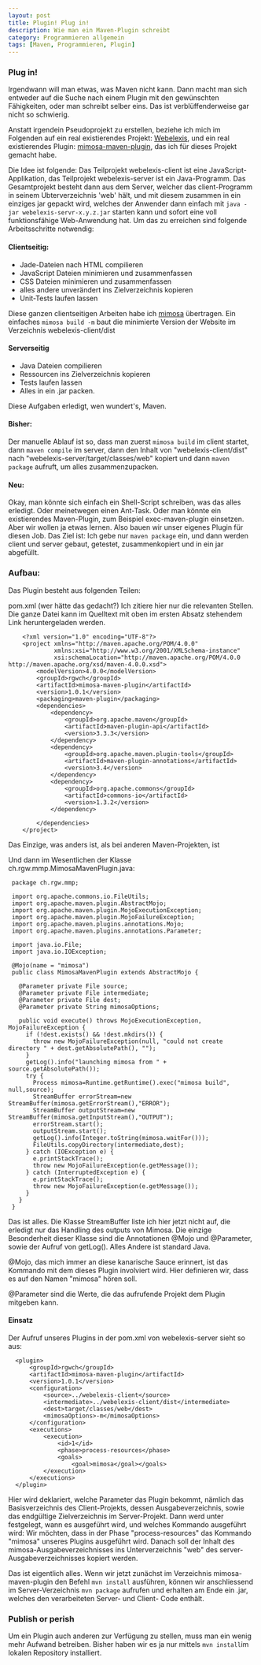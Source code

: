 ```yaml
---
layout: post
title: Plugin! Plug in!
description: Wie man ein Maven-Plugin schreibt
category: Programmieren allgemein
tags: [Maven, Programmieren, Plugin]
---
```


### Plug in!

Irgendwann will man etwas, was Maven nicht kann. Dann macht man sich entweder auf die Suche nach einem Plugin
mit den gewünschten Fähigkeiten, oder man schreibt selber eins. Das ist verblüffenderweise gar nicht so schwierig.

Anstatt irgendein Pseudoprojekt zu erstellen, beziehe ich mich im Folgenden auf ein real existierendes Projekt: 
[Webelexis](http://github.com/rgwch/webelexis), und ein real existierendes Plugin: 
[mimosa-maven-plugin](http://gitlab.com/rgwch/mimosa-maven-plugin), das ich für dieses Projekt gemacht habe.

Die Idee ist folgende: Das Teilprojekt webelexis-client ist eine JavaScript-Applikation, das Teilprojekt webelexis-server
ist ein Java-Programm. Das Gesamtprojekt besteht dann aus dem Server, welcher das client-Programm in seinem 
 Ubterverzeichnis 'web' hält, und mit diesem zusammen in ein einziges jar gepackt wird, welches der Anwender
 dann einfach mit `java -jar webelexis-servr-x.y.z.jar` starten kann und sofort eine voll funktionsfähige Web-Anwendung
 hat. Um das zu erreichen sind folgende Arbeitsschritte notwendig:
 
#### Clientseitig:

* Jade-Dateien nach HTML compilieren
* JavaScript Dateien minimieren und zusammenfassen
* CSS Dateien minimieren und zusammenfassen
* alles andere unverändert ins Zielverzeichnis kopieren
* Unit-Tests laufen lassen

Diese ganzen clientseitigen Arbeiten  habe ich [mimosa](http://mimosa.io) übertragen. Ein einfaches `mimosa build -m` baut
die minimierte Version der Website im Verzeichnis webelexis-client/dist

#### Serverseitig

* Java Dateien compilieren
* Ressourcen ins Zielverzeichnis kopieren
* Tests laufen lassen
* Alles in ein .jar packen.

Diese Aufgaben erledigt, wen wundert's, Maven.

#### Bisher:

Der manuelle Ablauf ist so, dass man zuerst `mimosa build` im client startet, dann `maven compile` im server, 
dann den Inhalt von "webelexis-client/dist" nach "webelexis-server/target/classes/web" kopiert und dann
`maven package` aufruft, um alles zusammenzupacken.

#### Neu:

Okay, man könnte sich einfach ein Shell-Script schreiben, was das alles erledigt. Oder meinetwegen einen Ant-Task.
Oder man könnte ein existierendes Maven-Plugin, zum Beispiel exec-maven-plugin einsetzen. Aber wir wollen ja etwas lernen.
Also bauen wir unser eigenes Plugin für diesen Job. Das Ziel ist: Ich gebe nur `maven package` ein, und dann werden
client und server gebaut, getestet, zusammenkopiert und in ein jar abgefüllt.


### Aufbau:

Das Plugin besteht aus folgenden Teilen:

pom.xml (wer hätte das gedacht?) Ich zitiere hier nur die relevanten Stellen. Die ganze Datei kann im Quelltext mit
oben im ersten Absatz stehendem Link heruntergeladen werden.

        <?xml version="1.0" encoding="UTF-8"?>
        <project xmlns="http://maven.apache.org/POM/4.0.0"
                 xmlns:xsi="http://www.w3.org/2001/XMLSchema-instance"
                 xsi:schemaLocation="http://maven.apache.org/POM/4.0.0 http://maven.apache.org/xsd/maven-4.0.0.xsd">
            <modelVersion>4.0.0</modelVersion>
            <groupId>rgwch</groupId>
            <artifactId>mimosa-maven-plugin</artifactId>
            <version>1.0.1</version>
            <packaging>maven-plugin</packaging>
            <dependencies>
                <dependency>
                    <groupId>org.apache.maven</groupId>
                    <artifactId>maven-plugin-api</artifactId>
                    <version>3.3.3</version>
                </dependency>
                <dependency>
                    <groupId>org.apache.maven.plugin-tools</groupId>
                    <artifactId>maven-plugin-annotations</artifactId>
                    <version>3.4</version>
                </dependency>
                <dependency>
                    <groupId>org.apache.commons</groupId>
                    <artifactId>commons-io</artifactId>
                    <version>1.3.2</version>
                </dependency>
        
            </dependencies>
        </project>

Das Einzige, was anders ist, als bei anderen Maven-Projekten, ist <packaging>

Und dann im Wesentlichen der Klasse ch.rgw.mmp.MimosaMavenPlugin.java:

     package ch.rgw.mmp;
     
     import org.apache.commons.io.FileUtils;
     import org.apache.maven.plugin.AbstractMojo;
     import org.apache.maven.plugin.MojoExecutionException;
     import org.apache.maven.plugin.MojoFailureException;
     import org.apache.maven.plugins.annotations.Mojo;
     import org.apache.maven.plugins.annotations.Parameter;
     
     import java.io.File;
     import java.io.IOException;
     
     @Mojo(name = "mimosa")
     public class MimosaMavenPlugin extends AbstractMojo {
     
       @Parameter private File source;
       @Parameter private File intermediate;
       @Parameter private File dest;
       @Parameter private String mimosaOptions;
     
       public void execute() throws MojoExecutionException, MojoFailureException {
         if (!dest.exists() && !dest.mkdirs()) {
           throw new MojoFailureException(null, "could not create directory " + dest.getAbsolutePath(), "");
         }
         getLog().info("launching mimosa from " + source.getAbsolutePath());
         try {
           Process mimosa=Runtime.getRuntime().exec("mimosa build", null,source);
           StreamBuffer errorStream=new StreamBuffer(mimosa.getErrorStream(),"ERROR");
           StreamBuffer outputStream=new StreamBuffer(mimosa.getInputStream(),"OUTPUT");
           errorStream.start();
           outputStream.start();
           getLog().info(Integer.toString(mimosa.waitFor()));
           FileUtils.copyDirectory(intermediate,dest);
         } catch (IOException e) {
           e.printStackTrace();
           throw new MojoFailureException(e.getMessage());
         } catch (InterruptedException e) {
           e.printStackTrace();
           throw new MojoFailureException(e.getMessage());
         }
       }
     }


Das ist alles. Die Klasse StreamBuffer liste ich hier jetzt nicht auf, die erledigt nur das
Handling des outputs von Mimosa. Die einzige Besonderheit dieser Klasse sind die Annotationen @Mojo und
@Parameter, sowie der Aufruf von getLog(). Alles Andere ist standard Java.

@Mojo, das mich immer an diese kanarische Sauce erinnert, ist das Kommando mit dem dieses Plugin involviert wird.
Hier definieren wir, dass es auf den Namen "mimosa" hören soll.

@Parameter sind die Werte, die das aufrufende Projekt dem Plugin mitgeben kann.

#### Einsatz

Der Aufruf unseres Plugins in der pom.xml von webelexis-server sieht so aus:

      <plugin>
          <groupId>rgwch</groupId>
          <artifactId>mimosa-maven-plugin</artifactId>
          <version>1.0.1</version>
          <configuration>
              <source>../webelexis-client</source>
              <intermediate>../webelexis-client/dist</intermediate>
              <dest>target/classes/web</dest>
              <mimosaOptions>-m</mimosaOptions>
          </configuration>
          <executions>
              <execution>
                  <id>1</id>
                  <phase>process-resources</phase>
                  <goals>
                      <goal>mimosa</goal></goals>
              </execution>
          </executions>
      </plugin>
      
      
Hier wird deklariert, welche Parameter das Plugin bekommt, nämlich das Basisverzeichnis des Client-Projekts, 
dessen Ausgabeverzeichnis, sowie das endgültige Zielverzeichnis im Server-Projekt.
Dann werd unter <executions> festgelegt, wann es ausgeführt wird, und welches Kommando ausgeführt wird:
Wir möchten, dass in der Phase "process-resources" das Kommando "mimosa" unseres Plugins ausgeführt wird. Danach
soll der Inhalt des mimosa-Ausgabeverzeichnisses ins Unterverzeichnis "web" des server-Ausgabeverzeichnisses
kopiert werden. 

Das ist eigentlich alles. Wenn wir jetzt zunächst im Verzeichnis mimosa-maven-plugin den Befehl `mvn install` ausführen, 
können wir anschliessend im Server-Verzeichnis `mvn package` aufrufen und erhalten am Ende ein .jar, welches
den verarbeiteten Server- und Client- Code enthält.

### Publish or perish

Um ein Plugin auch anderen zur Verfügung zu stellen, muss man ein wenig mehr Aufwand betreiben. Bisher haben wir es ja
nur mittels `mvn install`im lokalen Repository installiert.
